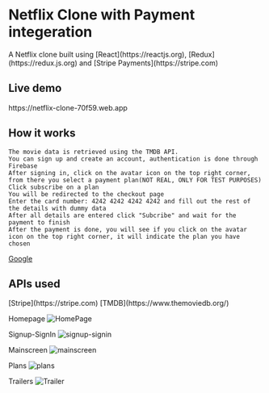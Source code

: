 <h1>Netflix Clone with Payment integeration </h1>
A Netflix clone built using [React](https://reactjs.org), [Redux](https://redux.js.org) and [Stripe Payments](https://stripe.com)


<h2> Live demo </h2>
https://netflix-clone-70f59.web.app

<h2> How it works </h2>

    The movie data is retrieved using the TMDB API.
    You can sign up and create an account, authentication is done through Firebase
    After signing in, click on the avatar icon on the top right corner, from there you select a payment plan(NOT REAL, ONLY FOR TEST PURPOSES)
    Click subscribe on a plan
    You will be redirected to the checkout page
    Enter the card number: 4242 4242 4242 4242 and fill out the rest of the details with dummy data
    After all details are entered click "Subcribe" and wait for the payment to finish
    After the payment is done, you will see if you click on the avatar icon on the top right corner, it will indicate the plan you have chosen

[Google](http://google.com)


<h2> APIs used </h2>
  [Stripe](https://stripe.com)
  [TMDB](https://www.themoviedb.org/)
  
Homepage
![HomePage](https://user-images.githubusercontent.com/71821348/132841490-fd5a5991-4a17-4644-b2a1-bf72378f6dcc.png)

Signup-SignIn
![signup-signin](https://user-images.githubusercontent.com/71821348/132841608-49b49a36-e6ad-40ca-989c-262cdee60a65.png)

Mainscreen
![mainscreen](https://user-images.githubusercontent.com/71821348/132841821-d22cd4d1-a7d1-4f9e-b777-c9ac3425ff90.png)

Plans
![plans](https://user-images.githubusercontent.com/71821348/132841897-b9a88e1a-d484-425a-8961-6683cecf04dc.png)

Trailers
![Trailer](https://user-images.githubusercontent.com/71821348/132842050-7b80aa0e-8108-4b58-abc8-d1d33a9d6e8a.png)
